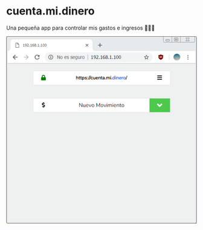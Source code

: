 # cuenta.mi.dinero

Una pequeña app para controlar mis gastos e ingresos 💸💸💸

![Demo](https://raw.githubusercontent.com/seddin/cuenta.mi.dinero/master/Cuenta.Mi.Dinero.PNG)

